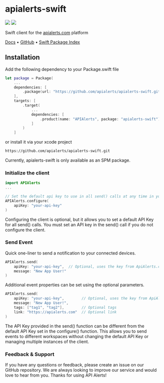 # apialerts-swift

[![](https://img.shields.io/endpoint?url=https%3A%2F%2Fswiftpackageindex.com%2Fapi%2Fpackages%2Fapialerts%2Fapialerts-swift%2Fbadge%3Ftype%3Dswift-versions)](https://swiftpackageindex.com/apialerts/apialerts-swift)
[![](https://img.shields.io/endpoint?url=https%3A%2F%2Fswiftpackageindex.com%2Fapi%2Fpackages%2Fapialerts%2Fapialerts-swift%2Fbadge%3Ftype%3Dplatforms)](https://swiftpackageindex.com/apialerts/apialerts-swift)

Swift client for the [apialerts.com](https://apialerts.com/) platform

[Docs](https://apialerts.com/docs/swift) • [GitHub](https://github.com/apialerts/apialerts-swift) • [Swift Package Index](https://swiftpackageindex.com/apialerts/apialerts-swift)

## Installation

Add the following dependency to your Package.swift file

```swift
let package = Package(
    ...
    dependencies: [
        .package(url: "https://github.com/apialerts/apialerts-swift.git", exact: "<latest-version>")
    ],
    targets: [
        .target(
            ...
            dependencies: [
                .product(name: "APIAlerts", package: "apialerts-swift"),
            ]
        )
    ]
```

or install it via your xcode project
```bash
https://github.com/apialerts/apialerts-swift.git
```

Currently, apialerts-swift is only available as an SPM package.


### Initialize the client

```swift
import APIAlerts
...

// Set the default api key to use in all send() calls at any time in your app
APIAlerts.configure(
    apiKey: "your-api-key"
)
```

Configuring the client is optional, but it allows you to set a default API Key for all send() calls. You must set an API key in the send() call if you do not configure the client.

### Send Event

Quick one-liner to send a notification to your connected devices.

```swift
APIAlerts.send(
    apiKey: "your-api-key",  // Optional, uses the key from ApiAlerts.client.configure() if not provided
    message: "New App User!"
)
```

Additional event properties can be set using the optional parameters.

```swift
APIAlerts.send(
    apiKey: "your-api-key",        // Optional, uses the key from ApiAlerts.client.configure() if not provided
    message: "New App User!",
    tags: ["tag1", "tag2"],        // Optional tags
    link: "https://apialerts.com"  // Optional link
)
```

The API Key provided in the send() function can be different from the default API Key set in the configure() function. This allows you to send events to different workspaces without changing the default API Key or managing multiple instances of the client.

### Feedback & Support

If you have any questions or feedback, please create an issue on our GitHub repository. We are always looking to improve our service and would love to hear from you. Thanks for using API Alerts!
